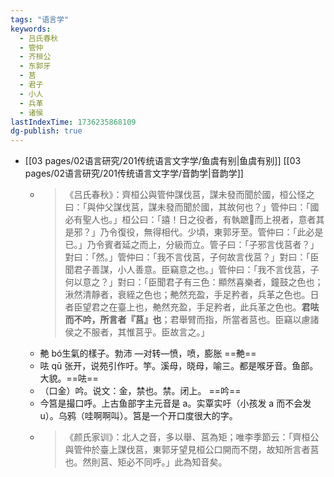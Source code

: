 ```yaml
---
tags: "语言学"
keywords:
  - 吕氏春秋
  - 管仲
  - 齐桓公
  - 东郭牙
  - 莒
  - 君子
  - 小人
  - 兵革
  - 诸侯
lastIndexTime: 1736235868109
dg-publish: true
---
```

 - [[03 pages/02语言研究/201传统语言文字学/鱼虞有别\|鱼虞有别]] [[03 pages/02语言研究/201传统语言文字学/音韵学\|音韵学]]
	- > 《吕氏春秋》：齊桓公與管仲謀伐莒，謀未發而聞於國，桓公怪之曰：「與仲父謀伐莒，謀未發而聞於國，其故何也？」管仲曰：「國必有聖人也。」桓公曰：「譆！日之役者，有執蹠𤹇而上視者，意者其是邪？」乃令復役，無得相代。少頃，東郭牙至。管仲曰：「此必是已。」乃令賓者延之而上，分級而立。管子曰：「子邪言伐莒者？」對曰：「然。」管仲曰：「我不言伐莒，子何故言伐莒？」對曰：「臣聞君子善謀，小人善意。臣竊意之也。」管仲曰：「我不言伐莒，子何以意之？」對曰：「臣聞君子有三色：顯然喜樂者，鐘鼓之色也；湫然清靜者，衰絰之色也；艴然充盈，手足矜者，兵革之色也。日者臣望君之在臺上也，艴然充盈，手足矜者，此兵革之色也。**君呿而不吟，所言者『莒』也**；君舉臂而指，所當者莒也。臣竊以慮諸侯之不服者，其惟莒乎。臣故言之。」
	- 艴 bó生氣的樣子。勃沛 —对转—愤，喷，膨胀​ ==艴==
	- 呿 qū 张开，说苑引作吁。竽。溪母，晓母，喻三。都是喉牙音。鱼部。大貌。​ ==呿==
	- （口金）吟。说文：金，禁也。禁。闭上。​ ==吟==
	- 今筥是撮口呼。上古鱼部字主元音是 a。实覃实吁（小孩发 a 而不会发 u）。乌鸦（哇啊啊叫）。筥是一个开口度很大的字。​
	- > 《颜氏家训》：北人之音，多以舉、莒為矩；唯李季節云：「齊桓公與管仲於臺上謀伐莒，東郭牙望見桓公口開而不閉，故知所言者莒也。然則莒、矩必不同呼。」此為知音矣。